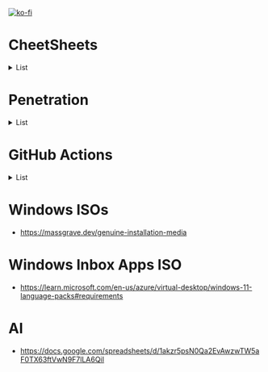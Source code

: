 [![ko-fi](https://www.ko-fi.com/img/githubbutton_sm.svg)](https://ko-fi.com/Q5Q51QUJC)

# CheetSheets

<details>
  <summary>List</summary>
  
* <https://packetlife.net/library/cheat-sheets/>
* <https://www.malwarearchaeology.com/cheat-sheets>
* <https://zer1t0.gitlab.io/posts/attacking_ad/>
* <https://www.anoopcnair.com/deploy-windows-10-21h2-using-sccm-configmgr/>
</details>

# Penetration

<details>
  <summary>List</summary>
  
* <https://xz.aliyun.com/t/6498>
* <https://www.malwarearchaeology.com/logging>
* <https://schneegans.de/windows/process-audit/>
* <https://pennprovenance.net/index.php?n=Tracker.Config>
* <https://www.eventsentry.com/blog/2018/01/powershell-p0wrh11-securing-powershell.html>
* <https://www.eventsentry.com/blog/2018/01/powershell-pw3rh311-detecting-preventing-powershell-attacks.html>
</details>
  
# GitHub Actions

<details>
  <summary>List</summary>
  
* <https://help.github.com/en/actions/getting-started-with-github-actions>
* <http://hermit.no/github-actions-including-how-to-build-net-framework-projects/>
* <https://medium.com/@two06/building-tooling-with-github-actions-59401648e61d>
* <https://toastit.dev/2018/12/19/powershell-flavoured-github-actions/>
* <https://dynamicsuser.net/nav/b/demiliani/posts/ci-cd-for-net-with-githhub-actions?pi2732=3>
* <https://blog.ipswitch.com/how-to-build-your-first-github-actions-workflow>
* <https://medium.com/@abhijithbr/who-wants-to-fool-an-ai-anti-virus-9837877dac29>
* <https://stefanstranger.github.io/2020/02/28/PlayingWithGitHubActions/>
* <https://demiliani.com/2019/11/14/ci-cd-for-net-with-githhub-actions/>
* <https://abelsquidhead.com/index.php/2019/09/07/writing-my-first-custom-github-action/>
* <https://rustycrate.ru/обучение/2017/08/20/rust-appveyor.html>
</details>
  
# Windows ISOs

* <https://massgrave.dev/genuine-installation-media>

# Windows Inbox Apps ISO
  
* <https://learn.microsoft.com/en-us/azure/virtual-desktop/windows-11-language-packs#requirements>

# AI

* <https://docs.google.com/spreadsheets/d/1akzr5psN0Qa2EvAwzwTW5aF0TX63ftVwN9F7lLA6QiI>
